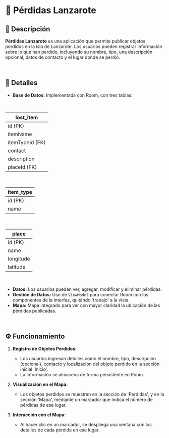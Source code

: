 # 📲 Pérdidas Lanzarote

## 📝 Descripción

**Pérdidas Lanzarote** es una aplicación que permite publicar objetos perdidos en la isla de Lanzarote. Los usuarios pueden registrar información sobre lo que han perdido, incluyendo su nombre, tipo, una descripción opcional, datos de contacto y el lugar donde se perdió.

<br>

## 📂 Detalles

- **Base de Datos:** Implementada con Room, con tres tablas:

<br>

| lost_item |                  
|---|
| id (PK) |
| itemName |
| itemTypeId (FK) |
| contact |
| description |
| placeId (FK) |

<br>

| item_type |
|---|
| id (PK) |
| name |

<br>

| place |
|---|
| id (PK) |
| name |
| longitude |
| latitude |

<br>

- **Datos:** Los usuarios pueden ver, agregar, modificar y eliminar pérdidas.
- **Gestión de Datos:** Uso de `ViewModel` para conectar Room con los componentes de la interfaz, quitándo 'trabajo' a la vista.
- **Mapa:** Mapa integrado para ver con mayor claridad la ubicación de las pérdidas publicadas.

<br>

## ⚙️ Funcionamiento

1. **Registro de Objetos Perdidos:**
   - Los usuarios ingresan detalles como el nombre, tipo, descripción (opcional), contacto y localización del objeto perdido en la sección inicial 'Inicio'.
   - La información se almacena de forma persistente en Room.

2. **Visualización en el Mapa:**
   - Los objetos perdidos se muestran en la sección de 'Pérdidas', y en la sección 'Mapa', mediante un marcador que indica el número de pérdidas de ese lugar.

3. **Interacción con el Mapa:**
   - Al hacer clic en un marcador, se despliega una ventana con los detalles de cada pérdida en ese lugar.

